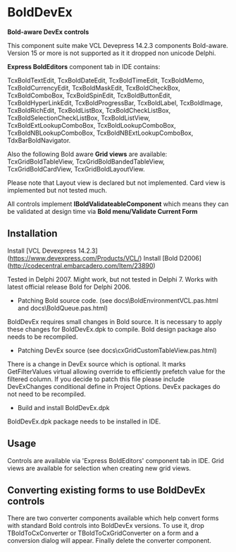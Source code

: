 # BoldDevEx
**Bold-aware DevEx controls**

This component suite make VCL Devepress 14.2.3 components Bold-aware.
Version 15 or more is not supported as it it dropped non unicode Delphi.

**Express BoldEditors** component tab in IDE contains:

TcxBoldTextEdit, TcxBoldDateEdit, TcxBoldTimeEdit, TcxBoldMemo, TcxBoldCurrencyEdit, TcxBoldMaskEdit, TcxBoldCheckBox, TcxBoldComboBox, TcxBoldSpinEdit, TcxBoldButtonEdit, TcxBoldHyperLinkEdit, TcxBoldProgressBar, TcxBoldLabel, TcxBoldImage, TcxBoldRichEdit, TcxBoldListBox, TcxBoldCheckListBox, TcxBoldSelectionCheckListBox, TcxBoldListView, TcxBoldExtLookupComboBox, TcxBoldLookupComboBox, TcxBoldNBLookupComboBox, TcxBoldNBExtLookupComboBox, TdxBarBoldNavigator.

Also the following Bold aware **Grid views** are available:
  TcxGridBoldTableView, TcxGridBoldBandedTableView, TcxGridBoldCardView, TcxGridBoldLayoutView.
  
Please note that Layout view is declared but not implemented. Card view is implemented but not tested much.

All controls implement **IBoldValidateableComponent** which means they can be validated at design time via **Bold menu/Validate Current Form**

## Installation

Install [VCL Devexpress 14.2.3] (https://www.devexpress.com/Products/VCL/)
Install [Bold D2006] (http://codecentral.embarcadero.com/Item/23890)

Tested in Delphi 2007. Might work, but not tested in Delphi 7.
Works with latest official release Bold for Delphi 2006.

- Patching Bold source code. (see docs\BoldEnvironmentVCL.pas.html and docs\BoldQueue.pas.html)

BoldDevEx requires small changes in Bold source. It is necessary to apply these changes for BoldDevEx.dpk to compile.
Bold design package also needs to be recompiled.

- Patching DevEx source (see docs\cxGridCustomTableView.pas.html)

There is a change in DevEx source which is optional. It marks GetFilterValues virtual allowing override to efficiently prefetch value for the filtered column. If you decide to patch this file please include DevExChanges conditional define in Project Options. DevEx packages do not need to be recompiled.

- Build and install BoldDevEx.dpk

BoldDevEx.dpk package needs to be installed in IDE.


## Usage

Controls are available via 'Express BoldEditors' component tab in IDE.
Grid views are available for selection when creating new grid views.


## Converting existing forms to use BoldDevEx controls

There are two converter components available which help convert forms with standard Bold controls into BoldDevEx versions. To use it, drop TBoldToCxConverter or TBoldToCxGridConverter on a form and a conversion dialog will appear. Finally delete the converter component.
